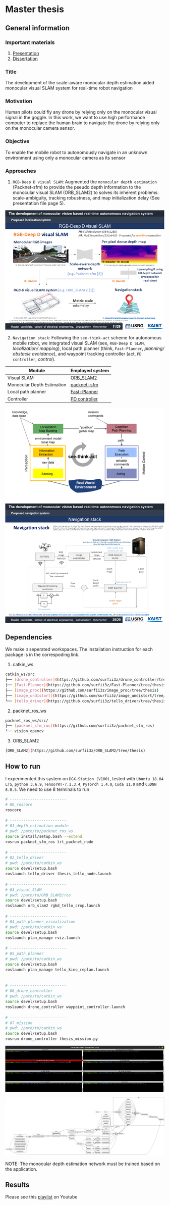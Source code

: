 # Master thesis
## General information
### Important materials
1) [Presentation](https://drive.google.com/file/d/1pFDCmQryXQwL2Fri5JCQbI7lf9-F2rCw/view?usp=sharing)
2) [Dissertation](https://drive.google.com/file/d/1lgIQOYwCE5o1goZx6O_hlfct3TAkHzP4/view?usp=sharing)

### Title
The development of the scale-aware monocular depth estimation aided monocular visual SLAM system for real-time robot navigation

### Motivation
Human pilots could fly any drone by relying only on the monocular visual signal in the goggle. In this work, we want to use high performance computer to replace the human brain to navigate the drone by relying only on the monocular camera sensor.

### Objective
To enable the mobile robot to autonomously navigate in an unknown environment using only a monocular camera as its sensor

### Approaches
1) `RGB-Deep D visual SLAM`: Augmented the `monocular depth estimation` (Packnet-sfm) to provide the pseudo depth information to the monocular visual SLAM (ORB_SLAM2) to solves its inherent problems: scale-ambiguity, tracking robustness, and map initialization delay (See presentation file page 5).

![RGB_Deep_D_visual_SLAM](https://github.com/surfii3z/jy_master_thesis/blob/main/media/RGB_Deep_D_visual_SLAM.png)

2) `Navigation stack`: Following the `see-think-act` scheme for autonomous mobile robot, we integrated visual SLAM (see, `RGB-Deep D SLAM`, _localization/ mapping_), local path planner (think, `Fast-Planner`, _planning/ obstacle avoidance_), and waypoint tracking controller (act, `PD controller`, _control_).

Module | Employed system
------------ | -------------
Visual SLAM | [ORB_SLAM2](https://github.com/raulmur/ORB_SLAM2)
Monocular Depth Estimation | [packnet-sfm](https://github.com/TRI-ML/packnet-sfm)
Local path planner | [Fast-Planner](https://github.com/HKUST-Aerial-Robotics/Fast-Planner)
Controller | [PD controller](https://github.com/surfii3z/drone_controller/tree/thesis)

![see_think_act](https://github.com/surfii3z/jy_master_thesis/blob/main/media/see_think_act.png)

![Navigation_stack](https://github.com/surfii3z/jy_master_thesis/blob/main/media/Navigation_stack.png)

## Dependencies
We make `3` seperated workspaces. The installation instruction for each package is in the correspoding link.
1) catkin_ws
```bash
catkin_ws/src
├── [drone_controller](https://github.com/surfii3z/drone_controller/tree/thesis)
├── [Fast-Planner](https://github.com/surfii3z/Fast-Planner/tree/thesis)
├── [image_proc](https://github.com/surfii3z/image_proc/tree/thesis)
├── [image_undistort](https://github.com/surfii3z/image_undistort/tree/thesis)
└── [tello_driver](https://github.com/surfii3z/tello_driver/tree/thesis)
```
2) packnet_ros_ws

```bash
packnet_ros_ws/src/
├── [packnet_sfm_ros](https://github.com/surfii3z/packnet_sfm_ros)
└── vision_opencv
```

3) ORB_SLAM2

```bash
[ORB_SLAM2](https://github.com/surfii3z/ORB_SLAM2/tree/thesis)
````

## How to run
I experimented this system on `DGX-Station (V100)`, tested with `Ubuntu 18.04 LTS`, `python 3.6.9`, `TensorRT-7.1.3.4`, `PyTorch 1.4.0`, `Cuda 11.0` and `CuDNN 8.0.5`.
We need to use 8 terminals to run
```bash
# -------------------------
# 00_roscore
roscore

# -------------------------
# 01_depth_estimation_module
# pwd: /path/to/packnet_ros_ws
source install/setup.bash --extend
rosrun packnet_sfm_ros trt_packnet_node

# -------------------------
# 02_tello_driver
# pwd: /path/to/catkin_ws
source devel/setup.bash
roslaunch tello_driver thesis_tello_node.launch

# -------------------------
# 03_visual_SLAM
# pwd: /path/to/ORB_SLAM2/ros
source devel/setup.bash
roslaunch orb_slam2 rgbd_tello_crop.launch

# -------------------------
# 04_path_planner_visualization
# pwd: /path/to/catkin_ws
source devel/setup.bash
roslaunch plan_manage rviz.launch

# -------------------------
# 05_path_planner
# pwd: /path/to/catkin_ws
source devel/setup.bash
roslaunch plan_manage tello_kino_replan.launch


# -------------------------
# 06_drone_controller
# pwd: /path/to/catkin_ws
source devel/setup.bash
roslaunch drone_controller waypoint_controller.launch

# -------------------------
# 07_mission
# pwd: /path/to/catkin_ws
source devel/setup.bash
rosrun drone_controller thesis_mission.py
```
![terminal](https://github.com/surfii3z/jy_master_thesis/blob/main/media/terminal.png)

![rosgraph](https://github.com/surfii3z/jy_master_thesis/blob/main/media/rosgraph.png)

NOTE: The monocular depth estimation network must be trained based on the application.

## Results
Please see this [playlist](https://www.youtube.com/watch?v=TcpziH_DZm0&list=PLy765YYpYmKxbRtEeM9Om__sBgPfIyyZO) on Youtube
